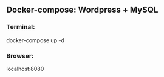 ## Docker-compose: Wordpress + MySQL

### Terminal: 
docker-compose up -d

### Browser:
localhost:8080
